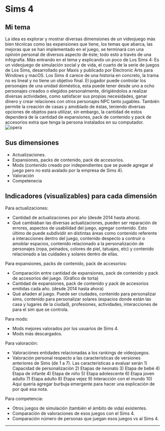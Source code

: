 # Sims 4

## Mi tema

La idea es explorar y mostrar diversas dimensiones de un videojuego más bien técnicas como las expansiones que tiene, los temas que abarca, las mejoras que se han implementado en el juego, se terminará con una opinión personal de diversos aspecto de éste; todo esto a través de una infografía. Más entrando en el tema y explicando un poco de Los Sims 4: Es un videojuego de simulación social y de vida, el cuarto de la serie de juegos de Los Sims, desarrollado por Maxis y publicado por Electronic Arts para Windows y macOS. Los Sims 4 carece de una historia en concreto, la trama no es lineal y no tiene un objetivo final. El jugador puede controlar los personajes de una unidad doméstica, esta puede tener desde uno a ocho personajes creados o elegidos personalmente, dirigiéndolos a realizar diversas actividades, como satisfacer sus propias necesidades, ganar dinero y crear relaciones con otros personajes NPC tanto jugables. También permite la creación de casas y amoblado de éstas, teniendo diversas opciones de objetos para utilizar, sin embargo, la cantidad de estos dependerá de la cantidad de expansiones, pack de contenido y pack de accesorios extra que tenga la persona instalados en su computador.
![opera](https://raw.githubusercontent.com/Trinidad-Forster/Clases_finales/main/sims.jpeg)
## Sus dimensiones
- Actualizaciones. 
- Expansiones, packs de contenido, pack de accesorios.
- Mods (contenido creado por independientes que se puede agregar al juego pero no está avalado por la empresa de Sims 4).
- Valoración
- Competenecia

## Indicadores (visualizables) para cada dimensión

Para actualizaciones:

- Cantidad de actualizaciones por año (desde 2014 hasta ahora).
- Qué cambiaban las diversas actualizaciones, pueden ser reparación de errores, aspectos de usabilidad del juego, agregar contenido. Esto último de puede subdividir en distintas áreas como contenido referente a interacciones dentro del juego, contenido despecto a contruir o amoblar espacios, contenido relacionado a la personalización de personajes (ropa, peinados, colores de piel, tatuajes, etc) y contenido relacionado a las cuidades y solares dentro de ellas.

Para expansiones, packs de contenido, pack de accesorios:

- Comparación entre cantidad de expansiones, pack de contenido y pack de accesorios del juego. (Gráfico de torta)
- Cantidad de expansiones, pack de contenido y pack de accesorios emitidas cada año. (desde 2014 hasta ahora)
- Qué añaden al juego. Puede ser ciudades, contenido para personalizar sims, contenido para personalizar solares (espacios donde están las casa y lugares de la ciudad), profesiones, actividades, interacciones de para el sim que se controla.

Para mods: 

- Mods mejores valorados por los usuarios de Sims 4.
- Mods más descargados.

Para valoración:

- Valoraciónes entidades relacionadas a los rankings de videojuegos. 
- Valoración personal respecto a las características de versiones anteriores de Sims (de 1 a 7). Las características a evaluar serán 1) Capacidad de personalización 2) Etapas de neonato 3) Etapa de bebé 4) Etapa de infante 4) Etapa de niño 5) Etapa adolescente 6) Etapa joven adulto 7) Etapa adulto 8) Etapa vejez 9) Interacción con el mundo 10) Aquí quería agregar burbuja emergente para hacer una explicación de por qué esa nota.

Para competencia:

- Otros juegos de simulación (también el ámbito de vida) existentes.
- Comparación de valoraciones de esos juegos con el Sims 4.
- Comparación número de personas que juegan esos juegos vs al Sims 4.

- - - - - - - 

